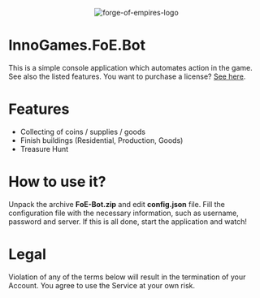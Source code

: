 <p align="center">
  <img src="http://i.epvpimg.com/6msuf.png" alt="forge-of-empires-logo"/>
</p>

# InnoGames.FoE.Bot

This is a simple console application which automates action in the game. See also the listed features. You want to purchase a license? [See here](http://www.elitepvpers.com/forum/browsergames/4077244-release-forge-empires-bot.html). 


# Features

 - Collecting of coins / supplies / goods
 - Finish buildings (Residential, Production, Goods)
 - Treasure Hunt

# How to use it?

Unpack the archive **FoE-Bot.zip** and edit **config.json** file. Fill the configuration file with the necessary information, such as username, password and server. If this is all done, start the application and watch!

# Legal

Violation of any of the terms below will result in the termination of your Account. You agree to use the Service at your own risk.